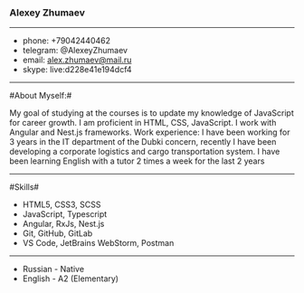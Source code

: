 ### Alexey Zhumaev ###

---

* phone: +79042440462
* telegram: @AlexeyZhumaev
* email: alex.zhumaev@mail.ru
* skype: live:d228e41e194dcf4

---
#About Myself:#

My goal of studying at the courses is to update my knowledge of JavaScript for career growth. 
I am proficient in HTML, CSS, JavaScript. I work with Angular and Nest.js frameworks.
Work experience: I have been working for 3 years in the IT department of the Dubki concern, 
recently I have been developing a corporate logistics and cargo transportation system.
I have been learning English with a tutor 2 times a week for the last 2 years

---

#Skills#
* HTML5, CSS3, SCSS
* JavaScript, Typescript
* Angular, RxJs, Nest.js
* Git, GitHub, GitLab
* VS Code, JetBrains WebStorm, Postman

---

* Russian - Native
* English - A2 (Elementary)
